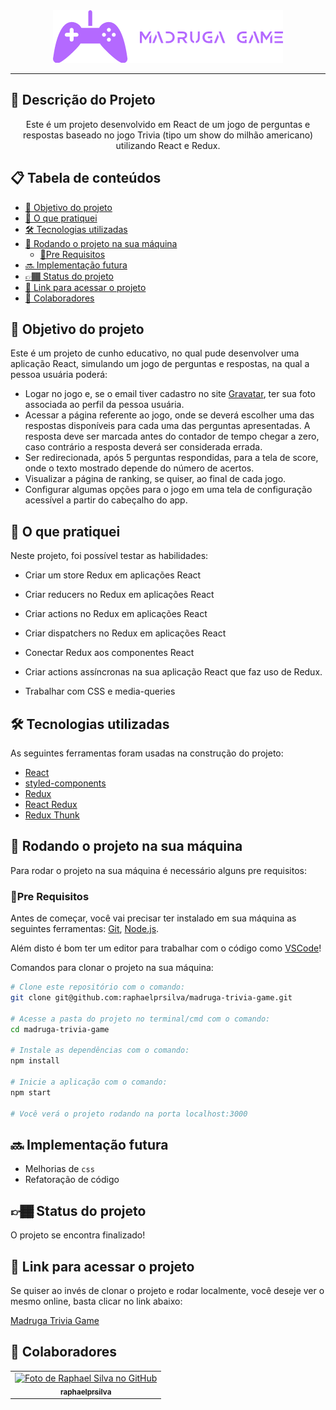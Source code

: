 <div align="center">
  <img src="./src/assets/images/madruga-game-pink-logo.png" alt="logo da madruga trivia games">
</div>

---

## :memo: Descrição do Projeto

<p align="center">Este é um projeto desenvolvido em React de um jogo de perguntas e respostas baseado no jogo Trivia (tipo um show do milhão americano) utilizando React e Redux.</p>

## 📋 Tabela de conteúdos

<!--ts-->

- [🎯 Objetivo do projeto](#🎯-objetivo-do-projeto)
- [📝 O que pratiquei](#📝-o-que-pratiquei)
- [🛠 Tecnologias utilizadas](#🛠-tecnologias-utilizadas)
- [🚀 Rodando o projeto na sua máquina](#🚀-rodando-o-projeto-na-sua-máquina)
  - [📍Pre Requisitos](#📍-pre-requisitos)
- [🔜 Implementação futura](#🔜-implementação-futura)
- [👉🏾 Status do projeto](#👉🏾-status-do-projeto)
- [🔗 Link para acessar o projeto](#🔗-link-para-acessar-o-projeto)
- [🤝 Colaboradores](#🤝-colaboradores)

<!--te-->

## 🎯 Objetivo do projeto

Este é um projeto de cunho educativo, no qual pude desenvolver uma aplicação React, simulando um jogo de perguntas e respostas, na qual a pessoa usuária poderá:

- Logar no jogo e, se o email tiver cadastro no site [Gravatar](https://pt.gravatar.com/), ter sua foto associada ao perfil da pessoa usuária.
- Acessar a página referente ao jogo, onde se deverá escolher uma das respostas disponíveis para cada uma das perguntas apresentadas. A resposta deve ser marcada antes do contador de tempo chegar a zero, caso contrário a resposta deverá ser considerada errada.
- Ser redirecionada, após 5 perguntas respondidas, para a tela de score, onde o texto mostrado depende do número de acertos.
- Visualizar a página de ranking, se quiser, ao final de cada jogo.
- Configurar algumas opções para o jogo em uma tela de configuração acessível a partir do cabeçalho do app.

## 📝 O que pratiquei

Neste projeto, foi possível testar as habilidades:

- Criar um store Redux em aplicações React

- Criar reducers no Redux em aplicações React

- Criar actions no Redux em aplicações React

- Criar dispatchers no Redux em aplicações React

- Conectar Redux aos componentes React

- Criar actions assíncronas na sua aplicação React que faz uso de Redux.

- Trabalhar com CSS e media-queries

## 🛠 Tecnologias utilizadas

As seguintes ferramentas foram usadas na construção do projeto:

- [React](https://pt-br.reactjs.org/)
- [styled-components](https://styled-components.com/)
- [Redux](https://redux.js.org/)
- [React Redux](https://react-redux.js.org/)
- [Redux Thunk](https://github.com/reduxjs/redux-thunk)

## 🚀 Rodando o projeto na sua máquina

Para rodar o projeto na sua máquina é necessário alguns pre requisitos:

### 📍Pre Requisitos

Antes de começar, você vai precisar ter instalado em sua máquina as seguintes ferramentas:
[Git](https://git-scm.com), [Node.js](https://nodejs.org/en/).

Além disto é bom ter um editor para trabalhar com o código como [VSCode](https://code.visualstudio.com/)!

Comandos para clonar o projeto na sua máquina:

```bash
# Clone este repositório com o comando:
git clone git@github.com:raphaelprsilva/madruga-trivia-game.git

# Acesse a pasta do projeto no terminal/cmd com o comando:
cd madruga-trivia-game

# Instale as dependências com o comando:
npm install

# Inicie a aplicação com o comando:
npm start

# Você verá o projeto rodando na porta localhost:3000
```

## 🔜 Implementação futura

- Melhorias de `css`
- Refatoração de código

## 👉🏾 Status do projeto

O projeto se encontra finalizado!

## 🔗 Link para acessar o projeto

Se quiser ao invés de clonar o projeto e rodar localmente, você deseje ver o mesmo online, basta clicar no link abaixo:

<a href="http://www.madruga-game.elraphael.com.br/" target="_blank" rel="noopener">Madruga Trivia Game</a>

## 🤝 Colaboradores

<table>
  <tr>
    <td align="center">
      <a href="http://github.com/raphaelprsilva">
        <img src="https://avatars.githubusercontent.com/u/50886915?s=400&u=fa3df0caab0c83b9f88678abd93e8d5a81a5cd6f&v=4" width="100px;" alt="Foto de Raphael Silva no GitHub"/><br>
        <sub>
          <b>raphaelprsilva</b>
        </sub>
      </a>
    </td>
  </tr>
</table>
